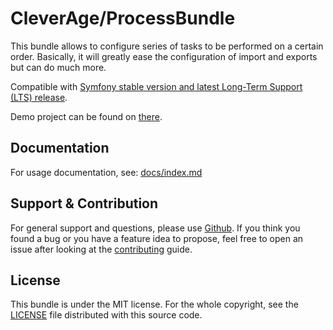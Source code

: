 CleverAge/ProcessBundle
=======================

This bundle allows to configure series of tasks to be performed on a certain order.
Basically, it will greatly ease the configuration of import and exports but can do much more.

Compatible with [Symfony stable version and latest Long-Term Support (LTS) release](https://symfony.com/releases).

Demo project can be found on [there](https://github.com/cleverage/process-bundle-ui-demo).

## Documentation

For usage documentation, see:
[docs/index.md](doc/index.md)

## Support & Contribution

For general support and questions, please use [Github](https://github.com/cleverage/process-bundle/issues).
If you think you found a bug or you have a feature idea to propose, feel free to open an issue after looking at the [contributing](CONTRIBUTING.md) guide.

## License

This bundle is under the MIT license.
For the whole copyright, see the [LICENSE](LICENSE) file distributed with this source code.
